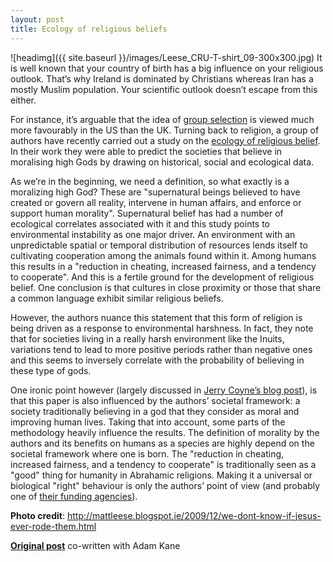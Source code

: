 ```yaml
---
layout: post
title: Ecology of religious beliefs
---
```


![headimg]({{ site.baseurl }}/images/Leese_CRU-T-shirt_09-300x300.jpg)
It is well known that your country of birth has a big influence on your religious outlook. That’s why Ireland is dominated by Christians whereas Iran has a mostly Muslim population. Your scientific outlook doesn’t escape from this either.

For instance, it’s arguable that the idea of [group selection](http://www.ecoevoblog.com/2014/02/03/levels-of-selection/) is viewed much more favourably in the US than the UK. Turning back to religion, a group of authors have recently carried out a study on the [ecology of religious belief](http://www.pnas.org/content/111/47/16784.abstract). In their work they were able to predict the societies that believe in moralising high Gods by drawing on historical, social and ecological data.

As we’re in the beginning, we need a definition, so what exactly is a moralizing high God? These are "supernatural beings believed to have created or govern all reality, intervene in human affairs, and enforce or support human morality". Supernatural belief has had a number of ecological correlates associated with it and this study points to environmental instability as one major driver. An environment with an unpredictable spatial or temporal distribution of resources lends itself to cultivating cooperation among the animals found within it. Among humans this results in a "reduction in cheating, increased fairness, and a tendency to cooperate". And this is a fertile ground for the development of religious belief. One conclusion is that cultures in close proximity or those that share a common language exhibit similar religious beliefs.

However, the authors nuance this statement that this form of religion is being driven as a response to environmental harshness. In fact, they note that for societies living in a really harsh environment like the Inuits, variations tend to lead to more positive periods rather than negative ones and this seems to inversely correlate with the probability of believing in these type of gods.

One ironic point however (largely discussed in [Jerry Coyne’s blog post](http://whyevolutionistrue.wordpress.com/2014/11/18/the-ecology-of-faith-what-makes-societies-religious/)), is that this paper is also influenced by the authors’ societal framework: a society traditionally believing in a god that they consider as moral and improving human lives. Taking that into account, some parts of the methodology heavily influence the results. The definition of morality by the authors and its benefits on humans as a species are highly depend on the societal framework where one is born. The "reduction in cheating, increased fairness, and a tendency to cooperate" is traditionally seen as a "good" thing for humanity in Abrahamic religions. Making it a universal or biological "right" behaviour is only the authors’ point of view (and probably one of [their funding agencies](https://whyevolutionistrue.files.wordpress.com/2014/11/screen-shot-2014-11-18-at-7-33-18-am.png?w=565&h=167)).

**Photo credit**: http://mattleese.blogspot.ie/2009/12/we-dont-know-if-jesus-ever-rode-them.html

**[Original post](http://www.ecoevoblog.com/2015/01/13/ecology-of-religious-beliefs/)** co-written with Adam Kane


